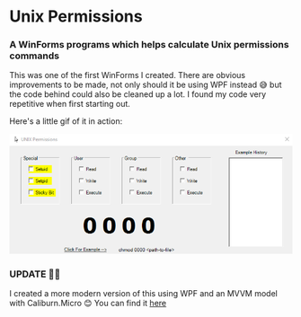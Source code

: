 # Unix Permissions
### A WinForms programs which helps calculate Unix permissions commands

This was one of the first WinForms I created. There are obvious improvements to be made, not only should it be using WPF instead 😅 but the code behind could also be cleaned up a lot. I found my code very repetitive when first starting out. 

Here's a little gif of it in action:

![](Unix_Permissions.gif) 

### UPDATE 🎉🎉
I created a more modern version of this using WPF and an MVVM model with Caliburn.Micro 😊 You can find it [here](https://github.com/IT-Delinquent/WPF_Unix_Permissions)
